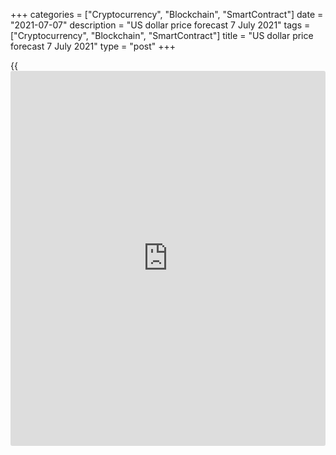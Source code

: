 +++
categories = ["Cryptocurrency", "Blockchain", "SmartContract"]
date = "2021-07-07"
description = "US dollar price forecast 7 July 2021"
tags = ["Cryptocurrency", "Blockchain", "SmartContract"]
title = "US dollar price forecast 7 July 2021"
type = "post"
+++

{{<iframe id="large-banner" src="https://www.bounty.group/#slide=9.0" width="100%" height="600" scrolling="no" style="border: 0px solid rgb(216, 221, 230); border-radius: 3px;">}}

2021-07-07

2021-07-07

Dollar punishes initiative. Forecast as of 07.07.2021Dmitri Demidenko

The greenback strengthens during periods of uncertainty and lower risk
appetite. Germany’s economic data are disappointing. Should you sell the
[EURUSD][1]? Let us discuss the Forex outlook and make up a trading
plan.

## Weekly US dollar fundamental forecast

Financial markets reflect changes in the economy, but sometimes they
amplify them. Differently put, they make negative situations seem worse
and positives ones – better. A typical example was their reaction to a
stronger drop in non manufacturing PMI in the United States than
Bloomberg experts had predicted. The disappointment sent down the [S&P
500][2] and 10-year Treasury yields. The 10-year yield drop has been the
longest over the past sixteen months, which is usually a sign of an
economic downturn.

A decline in the US services PMI to 60.1 in June, down from the record
high of 64 in May, is not a disaster. When demand slows down, and
companies cannot find employees to fill open vacancies, this is an
objective process. In addition, the PMI value is still well above the 50
mark, which indicates the continuation of the expansion. Another thing
is important. When speculative US Treasury shorts are near annual highs,
exiting them will cause yields to fall more rapidly than one might
expect. Even against the background of minor changes in the data. This
is the case when the financial markets exacerbate bad situations.

### Dynamics of US Non Manufacturing PMI



 _Source_ _: Bloomberg_

A drop in Treasury yields and stock indexes means lowering risk
appetite, supporting such safe-havens as the Japanese yen and US dollar.
The greenback always benefits from uncertainty. In this regard,
[investor](https://www.fintechee.com/tutorial-for-forex-trading/investor-mode/)s' doubts about the ability of the US economy to continue its
rapid growth, as well as uncertainty about the Fed's further actions,
naturally sent the [EURUSD][3] down. Simply put, the euro kept afloat
while the [S&P 500][2] was moving up, but the fall in the US stock
market set the euro bulls back.

### Dynamics of USD and Economic Policy Uncertainty Index

 _Source_ _: Nordea Markets_

I must note that the euro crash began during the European trading
session. Technically, the sell-off started because buyers failed to
break out the resistance at 1.188. Fundamentally, the reason was the
report on Germany factory orders. The indicator has slipped below zero
for the first time since the beginning of the year. It was 3.7% down
while Reuters experts had expected a rise by 1% M-o-M. This is the worst
drop since the first lockdown in 2020. Investors, who used to bet on the
German economy’s recovery, have been disappointed. Isn’t it a reason to
sell the [EURUSD][3]?

Furthermore, the euro bulls are set back ahead of the release of the
FOMC June meeting’s minutes. 13 out of 18 officials see the rate hike
before the end of 2023; 7 of them believe the rate will be raised in
2022. Investors expect that the tone will be more dovish than earlier,
which supports the dollar.

### Weekly [EURUSD][3] trading plan

The [EURUSD][3] should soon reach the target at 1.177 indicated in [late
June][4]. Traders entered shorts at [1.1915][5] feel good. Shorts seem
to be yielding profits.





## Price chart of EURUSD in real time mode

The content of this article reflects the author’s opinion and does not
necessarily reflect the official position of LiteForex. The material
published on this page is provided for informational purposes only and
should not be considered as the provision of investment advice for the
purposes of Directive 2004/39/EC.

Rate this article:

{{value}}

( {{count}} {{title}} )

   1. my.liteforex.com/trading/chart?symbol=EURUSD&returnUrl=true
   2. my.liteforex.com/trading/chart?symbol=SPX&returnUrl=true
   3. my.liteforex.com/trading/chart?symbol=EURUSD&returnUrl=true
   4. www.liteforex.com/blog/analysts-opinions/dollar-rules-the-market-forecast-as-of-29062021/
   5. www.liteforex.com/blog/analysts-opinions/dollar-nothing-lasts-longer-than-the-temporary-forecast-as-of-28062021/